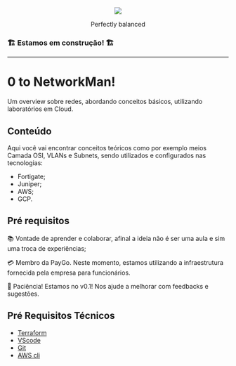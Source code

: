 <div align="center">
<img src="https://media.giphy.com/media/tAeB6dptxnoli/giphy.gif" >
<p>Perfectly balanced</p>
</div>

### 🏗️ Estamos em construção! 🏗️
---
# 0 to NetworkMan!
Um overview sobre redes, abordando conceitos básicos, utilizando laboratórios em Cloud.

## Conteúdo
Aqui você vai encontrar conceitos teóricos como por exemplo meios Camada OSI, VLANs e Subnets, sendo utilizados e configurados nas tecnologias:

- Fortigate;
- Juniper;
- AWS;
- GCP.

## Pré requisitos

📚 Vontade de aprender e colaborar, afinal a ideia não é ser uma aula e sim uma troca de experiências;

💳 Membro da PayGo. Neste momento, estamos utilizando a infraestrutura fornecida pela empresa para funcionários.

🧠 Paciência! Estamos no v0.1! Nos ajude a melhorar com feedbacks e sugestões.

## Pré Requisitos Técnicos

- [Terraform](https://www.terraform.io/downloads.html)
- [VScode](https://code.visualstudio.com/download)
- [Git](https://git-scm.com/book/pt-br/v2/Come%C3%A7ando-Instalando-o-Git)
- [AWS cli](https://aws.amazon.com/pt/cli/)